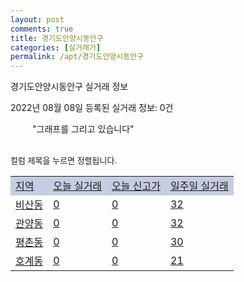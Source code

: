 ```yaml
---
layout: post
comments: true
title: 경기도안양시동안구
categories: [실거래가]
permalink: /apt/경기도안양시동안구
---
```


경기도안양시동안구 실거래 정보

2022년 08월 08일 등록된 실거래 정보: 0건

<!--<script async src="https://pagead2.googlesyndication.com/pagead/js/adsbygoogle.js?client=ca-pub-3485438051770037"
 crossorigin="anonymous"></script>-->

<script type="text/javascript">
  google.charts.load('current', {'packages':['corechart']});
  google.charts.setOnLoadCallback(drawChart);

  function drawChart() {
    var data = google.visualization.arrayToDataTable([['거래일', '매매', '전월세', '전매'], ['21-01', 9, 11, 0], ['21-02', 0, 4, 0], ['21-03', 0, 16, 0], ['21-04', 0, 3, 0], ['21-05', 0, 6, 0], ['21-06', 0, 46, 0], ['21-07', 135, 156, 5], ['21-08', 202, 537, 5], ['21-09', 155, 413, 3], ['21-10', 83, 492, 2], ['21-11', 56, 467, 0], ['21-12', 45, 632, 1], ['22-01', 45, 739, 2], ['22-02', 58, 735, 4], ['22-03', 117, 671, 2], ['22-04', 86, 759, 0], ['22-05', 71, 671, 0], ['22-06', 53, 607, 1], ['22-07', 20, 514, 0], ['22-08', 1, 35, 0]]);

    var options = {
      title: '최근 1년간 유형별 거래량 추이',
      legend: { position: 'bottom' }
    };

    setTimeout(function() {
        var chart = new google.visualization.LineChart(document.getElementById('columnchart_material'));
        chart.draw(data, (options));
        document.getElementById('loading').style.display = 'none';
        var dayLabel = (new Date()).getDay();
        if (dayLabel < 2) {
            sorttable.innerSortFunction.apply(document.getElementById('week'), []);
            sorttable.innerSortFunction.apply(document.getElementById('week'), []);        
        }
        else {
            sorttable.innerSortFunction.apply(document.getElementById('today'), []);
            sorttable.innerSortFunction.apply(document.getElementById('today'), []);
        }
    }, 200);

  }
</script>

<div id="loading" style="z-index:20; display: block; margin-left: 35px">"그래프를 그리고 있습니다"</div>
<div id="columnchart_material" style="width: 95%; margin-left: -35px; display: block"></div>
<!--<div style="width: 95%; margin-left: -35px; display: block">
      <script async src="https://pagead2.googlesyndication.com/pagead/js/adsbygoogle.js?client=ca-pub-3485438051770037"
          crossorigin="anonymous"></script>
      <ins class="adsbygoogle"
          style="display:block"
          data-ad-format="fluid"
          data-ad-layout-key="-fb+5w+4e-db+86"
          data-ad-client="ca-pub-3485438051770037"
          data-ad-slot="1827090281"></ins>
      <script>
          (adsbygoogle = window.adsbygoogle || []).push({});
      </script>
</div>-->
<br>

<font size='small' style='font-size: small;'>컬럼 제목을 누르면 정렬됩니다.</font>
<table class="sortable">
  <tr style='background-color: rgba(114, 132, 186,0.4);'>
    <td id="region"><a href="#">지역</a></td>
    <td id="today"><a href="#">오늘 실거래</a></td>
    <td id="today_new"><a href="#">오늘 신고가</a></td>
    <td id="week"><a href="#">일주일 실거래</a></td>
  </tr>

  
  <tr class="item">
    <td><a href="경기도안양시동안구비산동">비산동</a></td>
    <td><a href="경기도안양시동안구비산동">0</a></td>
    <td><a href="경기도안양시동안구비산동">0</a></td>
    <td><a href="경기도안양시동안구비산동">32</a></td>
  </tr>
    

  <tr class="item">
    <td><a href="경기도안양시동안구관양동">관양동</a></td>
    <td><a href="경기도안양시동안구관양동">0</a></td>
    <td><a href="경기도안양시동안구관양동">0</a></td>
    <td><a href="경기도안양시동안구관양동">32</a></td>
  </tr>
    

  <tr class="item">
    <td><a href="경기도안양시동안구평촌동">평촌동</a></td>
    <td><a href="경기도안양시동안구평촌동">0</a></td>
    <td><a href="경기도안양시동안구평촌동">0</a></td>
    <td><a href="경기도안양시동안구평촌동">30</a></td>
  </tr>
    

  <tr class="item">
    <td><a href="경기도안양시동안구호계동">호계동</a></td>
    <td><a href="경기도안양시동안구호계동">0</a></td>
    <td><a href="경기도안양시동안구호계동">0</a></td>
    <td><a href="경기도안양시동안구호계동">21</a></td>
  </tr>
    


</table>


    